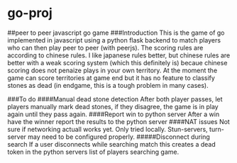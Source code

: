 # go-proj
##peer to peer javascript go game
###Introduction
This is the game of go implemented in javascript using a python flask backend to match players who can then play peer to peer (with peerjs).
The scoring rules are according to chinese rules. I like japanese rules better, but chinese rules are better with a weak scoring system (which this definitely is) becaue chinese scoring does not penaize plays in your own territory.
At the moment the game can score territories at game end but it has no feature to classify stones as dead (in endgame, this is a tough problem in many cases).

###To do
####Manual dead stone detection
After both player passes, let players manually mark dead stones, if they disagree, the game is in play again until they pass again.
####Report win to python server
After a win have the winner report the results to the python server
####NAT issues
Not sure if networking actuall works yet. Only tried locally. Stun-servers, turn-server may need to be configured properly.
#####Disconnect during search
If a user disconnects while searching match this creates a dead token in the python servers list of players searching game.
